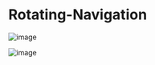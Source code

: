 # Rotating-Navigation

![image](https://github.com/tushargola1/Rotating-Navigation/assets/87809407/006d642d-c4e0-4dc9-9ee9-a45998c860bd)

![image](https://github.com/tushargola1/Rotating-Navigation/assets/87809407/d74c0a7e-ba0e-4cc8-9536-28583c7acbbc)


